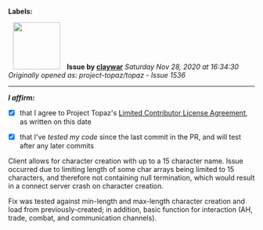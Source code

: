 **Labels:**



<a href="https://github.com/claywar"><img src="https://avatars1.githubusercontent.com/u/12447174?v=4" width="96" height="96" hspace="10"></img></a> **Issue by [claywar](https://github.com/claywar)**
_Saturday Nov 28, 2020 at 16:34:30_
_Originally opened as: project-topaz/topaz - Issue 1536_

----

<!-- place 'x' mark between square [] brackets to affirm: -->
**_I affirm:_**
- [x] that I agree to Project Topaz's [Limited Contributor License Agreement](http://project-topaz.com/blob/release/CONTRIBUTOR_AGREEMENT.md), as written on this date
- [x] that I've _tested my code_ since the last commit in the PR, and will test after any later commits

Client allows for character creation with up to a 15 character name.  Issue occurred due to limiting length of some char arrays being limited to 15 characters, and therefore not containing null termination, which would result in a connect server crash on character creation.

Fix was tested against min-length and max-length character creation and load from previously-created; in addition, basic function for interaction (AH, trade, combat, and communication channels).
